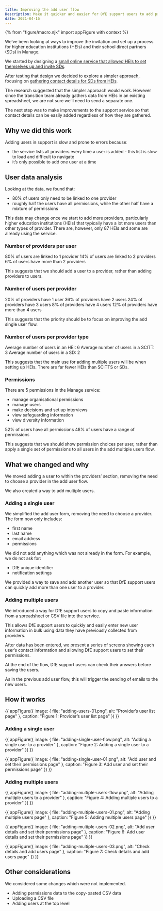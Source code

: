 ```yaml
---
title: Improving the add user flow
Description: Make it quicker and easier for DfE support users to add provider users to Manage
date: 2021-04-16
---
```

{% from "figure/macro.njk" import appFigure with context %}

We’ve been looking at ways to improve the invitation and set up a process for higher education institutions (HEIs) and their school direct partners (SDs) in Manage.

We started by designing a [small online service that allowed HEIs to set themselves up and invite SDs](https://bat-design-history.netlify.app/manage-teacher-training-applications/self-service-registration/).

After testing that design we decided to explore a simpler approach, focusing on [gathering contact details for SDs from HEIs](https://bat-design-history.netlify.app/manage-teacher-training-applications/gathering-school-direct-contact-details-from-higher-education-institutions/).

The research suggested that the simpler approach would work. However since the transition team already gathers data from HEIs in an existing spreadsheet, we are not sure we’ll need to send a separate one.

The next step was to make improvements to the support service so that contact details can be easily added regardless of how they are gathered.

## Why we did this work

Adding users in support is slow and prone to errors because:

- the service lists all providers every time a user is added - this list is slow to load and difficult to navigate
- it’s only possible to add one user at a time

## User data analysis

Looking at the data, we found that:

- 80% of users only need to be linked to one provider
- roughly half the users have all permissions, while the other half have a mixture of permissions

This data may change once we start to add more providers, particularly higher education institutions (HEIs) that typically have a lot more users than other types of provider. There are, however, only 87 HEIs and some are already using the service.

### Number of providers per user

80% of users are linked to 1 provider
14% of users are linked to 2 providers
6% of users have more than 2 providers

This suggests that we should add a user to a provider, rather than adding providers to users.

### Number of users per provider

20% of providers have 1 user
36% of providers have 2 users
24% of providers have 3 users
8% of providers have 4 users
12% of providers have more than 4 users

This suggests that the priority should be to focus on improving the add single user flow.

### Number of users per provider type

Average number of users in an HEI: 6
Average number of users in a SCITT: 3
Average number of users in a SD: 2

This suggests that the main use for adding multiple users will be when setting up HEIs. There are far fewer HEIs than SCITTS or SDs.

### Permissions

There are 5 permissions in the Manage service:
- manage organisational permissions
- manage users
- make decisions and set up interviews
- view safeguarding information
- view diversity information

52% of users have all permissions
48% of users have a range of permissions

This suggests that we should show permission choices per user, rather than apply a single set of permissions to all users in the add multiple users flow.


## What we changed and why

We moved adding a user to within the providers’ section, removing the need to choose a provider in the add user flow.

We also created a way to add multiple users.

### Adding a single user

We simplified the add user form, removing the need to choose a provider. The form now only includes:

- first name
- last name
- email address
- permissions

We did not add anything which was not already in the form. For example, we do not ask for:

- DfE unique identifier
- notification settings

We provided a way to save and add another user so that DfE support users can quickly add more than one user to a provider.

### Adding multiple users

We introduced a way for DfE support users to copy and paste information from a spreadsheet or CSV file into the service.

This allows DfE support users to quickly and easily enter new user information in bulk using data they have previously collected from providers.

After data has been entered, we present a series of screens showing each user’s contact information and allowing DfE support users to set their permissions.

At the end of the flow, DfE support users can check their answers before saving the users.

As in the previous add user flow, this will trigger the sending of emails to the new users.

## How it works



{{ appFigure({
  image: {
    file: "adding-users-01.png",
    alt: "Provider’s user list page"
  },
  caption: "Figure 1: Provider’s user list page"
}) }}

### Adding a single user

{{ appFigure({
  image: {
    file: "adding-single-user-flow.png",
    alt: "Adding a single user to a provider"
  },
  caption: "Figure 2: Adding a single user to a provider"
}) }}

{{ appFigure({
  image: {
    file: "adding-single-user-01.png",
    alt: "Add user and set their permissions page"
  },
  caption: "Figure 3: Add user and set their permissions page"
}) }}

### Adding multiple users

{{ appFigure({
  image: {
    file: "adding-multiple-users-flow.png",
    alt: "Adding multiple users to a provider"
  },
  caption: "Figure 4: Adding multiple users to a provider"
}) }}


{{ appFigure({
  image: {
    file: "adding-multiple-users-01.png",
    alt: "Adding multiple users page"
  },
  caption: "Figure 5: Adding multiple users page"
}) }}

{{ appFigure({
  image: {
    file: "adding-multiple-users-02.png",
    alt: "Add user details and set their permissions page"
  },
  caption: "Figure 6: Add user details and set their permissions page"
}) }}

{{ appFigure({
  image: {
    file: "adding-multiple-users-03.png",
    alt: "Check details and add users page"
  },
  caption: "Figure 7: Check details and add users page"
}) }}

## Other considerations

We considered some changes which were not implemented.

- Adding permissions data to the copy-pasted CSV data
- Uploading a CSV file
- Adding users at the top level
